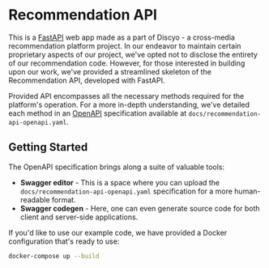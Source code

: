 # Recommendation API

This is a [FastAPI](https://fastapi.tiangolo.com/) web app made as a part of Discyo - a cross-media recommendation platform project. In our endeavor to maintain certain proprietary aspects of our project, we've opted not to disclose the entirety of our recommendation code. However, for those interested in building upon our work, we've provided a streamlined skeleton of the Recommendation API, developed with FastAPI.

Provided API encompasses all the necessary methods required for the platform's operation. For a more in-depth understanding, we've detailed each method in an [OpenAPI](https://www.openapis.org/) specification available at `docs/recommendation-api-openapi.yaml`.

## Getting Started

The OpenAPI specification brings along a suite of valuable tools:

- **Swagger editor** - This is a space where you can upload the `docs/recommendation-api-openapi.yaml` specification for a more human-readable format.
- **Swagger codegen** - Here, one can even generate source code for both client and server-side applications.

If you'd like to use our example code, we have provided a Docker configuration that's ready to use:
```bash
docker-compose up --build
```

